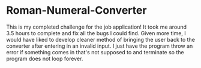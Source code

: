 # Roman-Numeral-Converter

This is my completed challenge for the job application! It took me around 3.5 hours to complete and fix all the bugs I could find. Given more time, I would have liked to develop cleaner method of bringing the user back to the converter after entering in an invalid input. I just have the program throw an error if something comes in that's not supposed to and terminate so the program does not loop forever.
